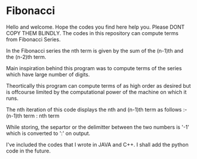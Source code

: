 # Fibonacci
Hello and welcome. Hope the codes you find here help you. 
Please DONT COPY THEM BLINDLY.
The codes in this repository can compute terms from Fibonacci Series.

In the Fibonacci series the nth term is given by the sum of the (n-1)th and the (n-2)th term.

Main inspiration behind this program was to compute terms of the series which have large number of digits.

Theortically this program can compute terms of as high order as desired but is offcourse limited by the computational power of the machine on which it runs.

The nth iteration of this code displays the nth and (n-1)th term as follows :-
(n-1)th term : nth term

While storing, the separtor or the delimitter between the two numbers is '-1' which is converted to ':' on output.

I've included the codes that I wrote in JAVA and C++. I shall add the python code in the future.
